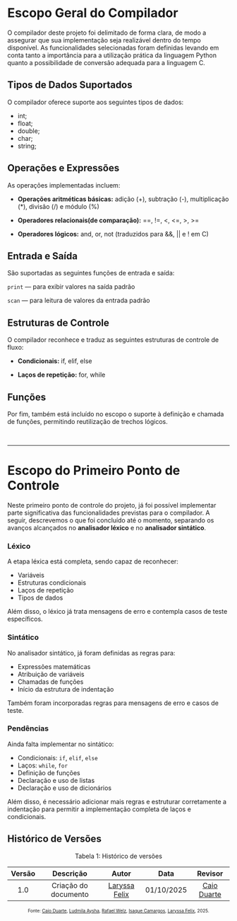 
# Escopo Geral do Compilador

O compilador deste projeto foi delimitado de forma clara, de modo a assegurar que sua implementação seja realizável dentro do tempo disponível. As funcionalidades selecionadas foram definidas levando em conta tanto a importância para a utilização prática da linguagem Python quanto a possibilidade de conversão adequada para a linguagem C.

## Tipos de Dados Suportados

O compilador oferece suporte aos seguintes tipos de dados:

* int;
* float;
* double;
* char;
* string;

## Operações e Expressões
As operações implementadas incluem:

* **Operações aritméticas básicas:** adição (+), subtração (-), multiplicação (*), divisão (/) e módulo (%)

* **Operadores relacionais(de comparação):** ==, !=, <, <=, >, >=

* **Operadores lógicos:** and, or, not (traduzidos para &&, || e ! em C)

## Entrada e Saída
São suportadas as seguintes funções de entrada e saída:

```print``` — para exibir valores na saída padrão

```scan``` — para leitura de valores da entrada padrão

## Estruturas de Controle
O compilador reconhece e traduz as seguintes estruturas de controle de fluxo:

* **Condicionais:** if, elif, else

* **Laços de repetição:** for, while

## Funções
Por fim, também está incluído no escopo o suporte à definição e chamada de funções, permitindo reutilização de trechos lógicos.

<br>

-------
# Escopo do Primeiro Ponto de Controle

 Neste primeiro ponto de controle do projeto, já foi possível implementar parte significativa das funcionalidades previstas para o compilador. A seguir, descrevemos o que foi concluído até o momento, separando os avanços alcançados no **analisador léxico** e no **analisador sintático**.

### Léxico
A etapa léxica está completa, sendo capaz de reconhecer:

- Variáveis
- Estruturas condicionais
- Laços de repetição
- Tipos de dados

Além disso, o léxico já trata mensagens de erro e contempla casos de teste específicos.

### Sintático
No analisador sintático, já foram definidas as regras para:

- Expressões matemáticas
- Atribuição de variáveis
- Chamadas de funções
- Início da estrutura de indentação

Também foram incorporadas regras para mensagens de erro e casos de teste.

### Pendências
Ainda falta implementar no sintático:

- Condicionais: `if`, `elif`, `else`
- Laços: `while`, `for`
- Definição de funções
- Declaração e uso de listas
- Declaração e uso de dicionários

Além disso, é necessário adicionar mais regras e estruturar corretamente a indentação para permitir a implementação completa de laços e condicionais.

## Histórico de Versões 
<p style="text-align: center; font-size: 14px;">
Tabela 1: Histórico de versões
</p>

| Versão | Descrição | Autor | Data | Revisor |
|:-:     | :-:       | :-:   | :-:  | :-:     |
| 1.0    | Criação do documento | [Laryssa Felix](https://github.com/felixlaryssa) | 01/10/2025 | [Caio Duarte](https://github.com/caioduart3) |

<p style="text-align: center; font-size: 10px; margin-top: 0;">
Fonte: <a href="https://github.com/caioduart3">Caio Duarte</a>, 
<a href="https://github.com/ludmilaaysha">Ludmila Aysha</a>, 
<a href="https://github.com/RafaelSchadt">Rafael Welz</a>, 
<a href="https://github.com/isaqzin">Isaque Camargos</a>, 
<a href="https://github.com/felixlaryssa">Laryssa Felix</a>, 2025.
</p>    